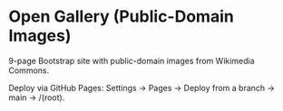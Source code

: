 # Open Gallery (Public-Domain Images)

9-page Bootstrap site with public-domain images from Wikimedia Commons.

Deploy via GitHub Pages: Settings → Pages → Deploy from a branch → main → /(root).